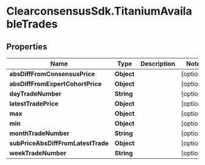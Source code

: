 # ClearconsensusSdk.TitaniumAvailableTrades

## Properties

Name | Type | Description | Notes
------------ | ------------- | ------------- | -------------
**absDiffFromConsensusPrice** | **Object** |  | [optional] 
**absDiffFromExpertCohortPrice** | **Object** |  | [optional] 
**dayTradeNumber** | **String** |  | [optional] 
**latestTradePrice** | **Object** |  | [optional] 
**max** | **Object** |  | [optional] 
**min** | **Object** |  | [optional] 
**monthTradeNumber** | **String** |  | [optional] 
**subPriceAbsDiffFromLatestTrade** | **Object** |  | [optional] 
**weekTradeNumber** | **String** |  | [optional] 


